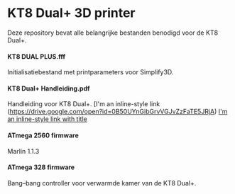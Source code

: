 # KT8 Dual+ 3D printer
Deze repository bevat alle belangrijke bestanden benodigd voor de KT8 Dual+.

#### KT8 DUAL PLUS.fff
Initialisatiebestand met printparameters voor Simplify3D.

#### KT8 Dual+ Handleiding.pdf
Handleiding voor KT8 Dual+. [I'm an inline-style link (https://drive.google.com/open?id=0B50UYnGibGrvVGJvZzFaTE5JRjA)
[I'm an inline-style link with title](https://www.google.com "Google's Homepage")


#### ATmega 2560 firmware
Marlin 1.1.3

#### ATmega 328 firmware 
Bang–bang controller voor verwarmde kamer van de KT8 Dual+.
